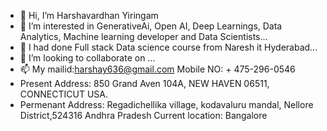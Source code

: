 - 👋 Hi, I’m Harshavardhan Yiringam
- 👀 I’m interested in GenerativeAi, Open AI, Deep Learnings, Data Analytics, Machine learning developer and Data Scientists...
- 🌱 I had done Full stack Data science course from Naresh it Hyderabad...
- 💞️ I’m looking to collaborate on ...
- 📫 My mailid:harshay636@gmail.com  Mobile NO: + 475-296-0546
-  Present Address:
        850 Grand Aven 104A,
        NEW HAVEN 06511,
        CONNECTICUT USA.
-  Permenant Address:
        Regadichellika village, kodavaluru mandal,
        Nellore District,524316 Andhra Pradesh 
    Current location: Bangalore    

<!---
harsha11223/harsha11223 is a ✨ special ✨ repository because its `README.md` (this file) appears on your GitHub profile.
You can click the Preview link to take a look at your changes.
--->
